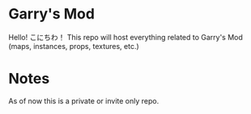 # Garry's Mod
Hello! こにちわ！
This repo will host everything related to Garry's Mod (maps, instances, props, textures, etc.)

# Notes
As of now this is a private or invite only repo. 
